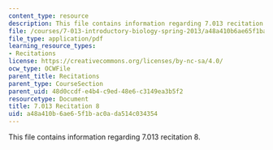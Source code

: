 ```yaml
---
content_type: resource
description: This file contains information regarding 7.013 recitation 8.
file: /courses/7-013-introductory-biology-spring-2013/a48a410b6ae65f1bac0ada514c034354_MIT7_013S12_Recitation_8.pdf
file_type: application/pdf
learning_resource_types:
- Recitations
license: https://creativecommons.org/licenses/by-nc-sa/4.0/
ocw_type: OCWFile
parent_title: Recitations
parent_type: CourseSection
parent_uid: 48d0ccdf-e4b4-c9ed-48e6-c3149ea3b5f2
resourcetype: Document
title: 7.013 Recitation 8
uid: a48a410b-6ae6-5f1b-ac0a-da514c034354
---
```

This file contains information regarding 7.013 recitation 8.